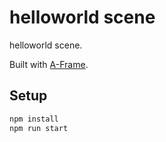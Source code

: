 # helloworld scene

helloworld scene.

Built with [A-Frame](https://aframe.io).

## Setup

```sh
npm install
npm run start
```
